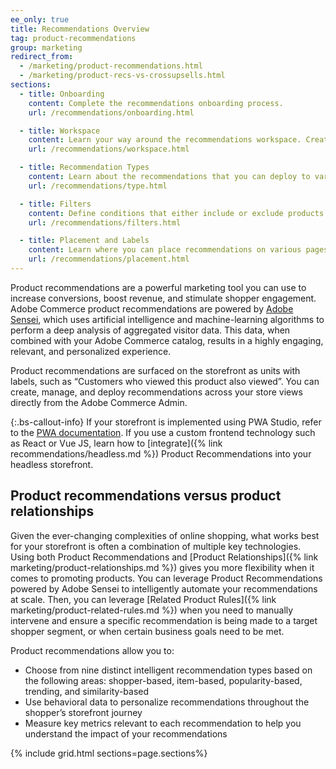 ```yaml
---
ee_only: true
title: Recommendations Overview
tag: product-recommendations
group: marketing
redirect_from:
  - /marketing/product-recommendations.html
  - /marketing/product-recs-vs-crossupsells.html
sections:
  - title: Onboarding
    content: Complete the recommendations onboarding process.
    url: /recommendations/onboarding.html

  - title: Workspace
    content: Learn your way around the recommendations workspace. Create and edit recommendations.
    url: /recommendations/workspace.html

  - title: Recommendation Types
    content: Learn about the recommendations that you can deploy to various pages on your site. 
    url: /recommendations/type.html

  - title: Filters
    content: Define conditions that either include or exclude products from being used as recommendations.
    url: /recommendations/filters.html

  - title: Placement and Labels
    content: Learn where you can place recommendations on various pages on your site and suggestions for frequently used labels for each recommendation type.
    url: /recommendations/placement.html
---
```


Product recommendations are a powerful marketing tool you can use to increase conversions, boost revenue, and stimulate shopper engagement. Adobe Commerce product recommendations are powered by [Adobe Sensei](https://www.adobe.com/sensei.html), which uses artificial intelligence and machine-learning algorithms to perform a deep analysis of aggregated visitor data. This data, when combined with your Adobe Commerce catalog, results in a highly engaging, relevant, and personalized experience.

Product recommendations are surfaced on the storefront as units with labels, such as “Customers who viewed this product also viewed”. You can create, manage, and deploy recommendations across your store views directly from the Adobe Commerce Admin.

{:.bs-callout-info}
If your storefront is implemented using PWA Studio, refer to the [PWA documentation](https://developer.adobe.com/commerce/pwa-studio/integrations/product-recommendations/). If you use a custom frontend technology such as React or Vue JS, learn how to [integrate]({% link recommendations/headless.md %}) Product Recommendations into your headless storefront.

## Product recommendations versus product relationships

Given the ever-changing complexities of online shopping, what works best for your storefront is often a combination of multiple key technologies. Using both Product Recommendations and [Product Relationships]({% link marketing/product-relationships.md %}) gives you more flexibility when it comes to promoting products. You can leverage Product Recommendations powered by Adobe Sensei to intelligently automate your recommendations at scale. Then, you can leverage [Related Product Rules]({% link marketing/product-related-rules.md %}) when you need to manually intervene and ensure a specific recommendation is being made to a target shopper segment, or when certain business goals need to be met.

Product recommendations allow you to:

- Choose from nine distinct intelligent recommendation types based on the following areas: shopper-based, item-based, popularity-based, trending, and similarity-based
- Use behavioral data to personalize recommendations throughout the shopper’s storefront journey
- Measure key metrics relevant to each recommendation to help you understand the impact of your recommendations

{% include grid.html sections=page.sections%}
